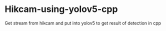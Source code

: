 # Hikcam-using-yolov5-cpp
Get stream from hikcam and put into yolov5 to get result of detection in cpp
